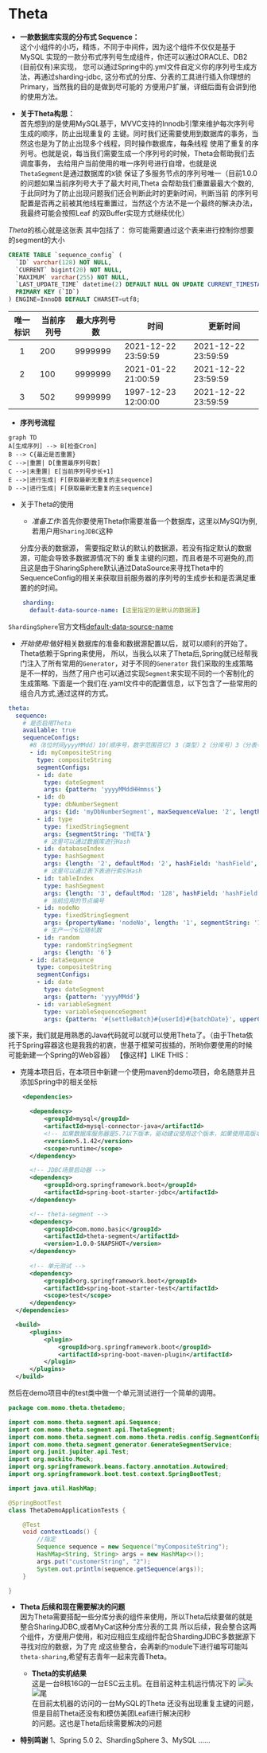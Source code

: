 # Theta
 
 - **一款数据库实现的分布式 Sequence：**   
这个小组件的小巧，精炼，不同于中间件，因为这个组件不仅仅是基于MySQL
实现的一款分布式序列号生成组件，你还可以通过ORACLE、DB2 (目前仅有)来实现，
 您可以通过Spring中的.yml文件自定义你的序列号生成方法，再通过sharding-jdbc,
这分布式的分库、分表的工具进行插入你理想的Primary，当然我的目的是做到尽可能的
方便用户扩展，详细后面有会讲到他的使用方法。

 - **关于Theta构思：**  
首先想到的是使用MySQL基于，MVVC支持的Innodb引擎来维护每次序列号生成的顺序，防止出现重复的
主键。同时我们还需要使用到数据库的事务，当然这也是为了防止出现多个线程，同时操作数据库，每条线程
使用了重复的序列号。也就是说，每当我们需要生成一个序列号的时候，Theta会帮助我们去调度事务，
去给用户当前使用的唯一序列号进行自增，也就是说`ThetaSegment`是通过数据库的`X`锁
保证了多服务节点的序列号唯一（目前1.0.0的问题如果当前序列号大于了最大时间,Theta
会帮助我们重置最最大个数的,于此同时为了防止出现问题我们还会判断此时的更新时间，判断当前
的序列号配置是否再之前被其他线程重置过，当然这个方法不是一个最终的解决办法，我最终可能会按照Leaf
的双Buffer实现方式继续优化）

*Theta*的核心就是这张表
其中包括了：
你可能需要通过这个表来进行控制你想要的segment的大小
```SQL
CREATE TABLE `sequence_config` (
  `ID` varchar(128) NOT NULL,
  `CURRENT` bigint(20) NOT NULL,
  `MAXIMUM` varchar(255) NOT NULL,
  `LAST_UPDATE_TIME` datetime(2) DEFAULT NULL ON UPDATE CURRENT_TIMESTAMP(2),
  PRIMARY KEY (`ID`)
) ENGINE=InnoDB DEFAULT CHARSET=utf8;
```

| 唯一标识 | 当前序列号 | 最大序列号数  | 时间  | 更新时间 |
|:---------:|--------|---------|---------------------|----------------------|
|     1     | 200    | 9999999 | 2021-12-22 23:59:59 |  2021-12-22 23:59:59 |
|     2     | 100    | 9999999 | 2021-01-22 21:00:59 |  2021-12-22 23:59:59 |
|     3     | 502    | 9999999 | 1997-12-23 12:00:00 |  2021-12-22 23:59:59 |

- **序列号流程**
```mermaid
graph TD
A[生成序列] --> B[检查Cron]
B --> C{最近是否重置}
C -->|重置| D[重置最序列号数]
C -->|未重置| E[当前序列号步长+1]
E -->|进行生成| F[获取最新无重复的主sequence]
D -->|进行生成| F[获取最新无重复的主sequence]
```
- 关于Theta的使用  
  - *准备工作*:首先你要使用Theta你需要准备一个数据库，这里以MySQl为例,若用户用`SharingJDBC`这种

  分库分表的数据源， 需要指定默认的默认的数据源，若没有指定默认的数据源，可能会导致多数据源情况下的
  重复主键的问题，而且者是不可避免的,而且这是由于SharingSphere默认通过DataSource来寻找Theta中的
  SequenceConfig的相关来获取目前服务器的序列号的生成步长和是否满足重置的的时间。
```yaml
    sharding:
      default-data-source-name: [这里指定的是默认的数据源]
```
 `ShardingSphere`官方文档[default-data-source-name](https://shardingsphere.apache.org/document/4.1.1/en/manual/sharding-jdbc/configuration/com.momo.theta.redis.config-spring-namespace/#shardingsharding-rule-)

  - *开始使用*:做好相关数据库的准备和数据源配置以后，就可以顺利的开始了。Theta依赖于Spring来使用，
  所以，当我么以来了Theta后,Spring就已经帮我门注入了所有常用的`Generator`，对于不同的`Generator`
  我们采取的生成策略是不一样的，当然了用户也可以通过实现`Segment`来实现不同的一个客制化的生成策略.
  下面是一个我们在.yaml文件中的配置信息，以下包含了一些常用的组合凡方式,通过这样的方式。
  ```yaml
  theta:
    sequence:
      # 是否启用Theta
      available: true 
      sequenceConfigs:
        #8（8位时间yyyyMMdd）10(顺序号，数字范围百亿) 3（类型）2（分库号）3（分表号）4（应用节点号）6（顺序号，百万）。
        - id: myCompositeString
          type: compositeString
          segmentConfigs:
          - id: date
            type: dateSegment
            args: {pattern: 'yyyyMMddHHmmss'}
          - id: db
            type: dbNumberSegment
            args: {id: 'myDbNumberSegment', maxSequenceValue: '2', length: '10',step: '2'}
          - id: type
            type: fixedStringSegment
            args: {segmentString: 'THETA'}
            # 这里可以通过数据库进行Hash
          - id: databaseIndex
            type: hashSegment
            args: {length: '2', defaultMod: '2', hashField: 'hashField', defaultValueField: 'customerString'}
            # 这里可以通过表下表进行索引Hash
          - id: tableIndex
            type: hashSegment
            args: {length: '3', defaultMod: '128', hashField: 'hashField', startField: 'tableStart'}
            # 当前应用的节点编号
          - id: nodeNo
            type: fixedStringSegment
            args: {propertyName: 'nodeNo', length: '1', segmentString: '1'}
            # 生产一个6位随机数
          - id: random
            type: randomStringSegment
            args: {length: '6'}
        - id: dataSequence
          type: compositeString
          segmentConfigs:
          - id: date
            type: dateSegment
            args: {pattern: 'yyyyMMdd'}
          - id: variableSegment
            type: variableSequenceSegment
            args: {pattern: '#{settleBatch}#{userId}#{batchDate}', upperCase: 'true'}

 ```
  接下来，我们就是用熟悉的Java代码就可以就可以使用Theta了。（由于Theta依托于Spring容器这也是我我的初衷，世基于框架可拔插的，所哟你要使用的时候可能新建一个Spring的Web容器）
  【像这样】LIKE THIS：
  - 克隆本项目后，在本项目中新建一个使用maven的demo项目，命名随意并且添加Spring中的相关坐标
 
  ```XML
      <dependencies>

        <dependency>
            <groupId>mysql</groupId>
            <artifactId>mysql-connector-java</artifactId>
            <!-- 如果数据库服务器是5.7以下版本，驱动建议使用这个版本，如果使用高版本会导致时间问题-->
            <version>5.1.42</version>
            <scope>runtime</scope>
        </dependency>

        <!-- JDBC场景启动器 -->
        <dependency>
            <groupId>org.springframework.boot</groupId>
            <artifactId>spring-boot-starter-jdbc</artifactId>
        </dependency>

        <!-- theta-segment -->
        <dependency>
            <groupId>com.momo.basic</groupId>
            <artifactId>theta-segment</artifactId>
            <version>1.0.0-SNAPSHOT</version>
        </dependency>
        
        <!-- 单元测试 -->
        <dependency>
            <groupId>org.springframework.boot</groupId>
            <artifactId>spring-boot-starter-test</artifactId>
            <scope>test</scope>
        </dependency>
    </dependencies>

    <build>
        <plugins>
            <plugin>
                <groupId>org.springframework.boot</groupId>
                <artifactId>spring-boot-maven-plugin</artifactId>
            </plugin>
        </plugins>
    </build>
  ```
  然后在demo项目中的test类中做一个单元测试进行一个简单的调用。

```java
package com.momo.theta.thetademo;

import com.momo.theta.segment.api.Sequence;
import com.momo.theta.segment.api.ThetaSegment;
import com.momo.theta.segment.com.momo.theta.redis.config.SegmentConfig;
import com.momo.theta.segment.generator.GenerateSegmentService;
import org.junit.jupiter.api.Test;
import org.mockito.Mock;
import org.springframework.beans.factory.annotation.Autowired;
import org.springframework.boot.test.context.SpringBootTest;

import java.util.HashMap;

@SpringBootTest
class ThetaDemoApplicationTests {

    @Test
    void contextLoads() {
        //指定
        Sequence sequence = new Sequence("myCompositeString");
        HashMap<String, String> args = new HashMap<>();
        args.put("customerString", "2");
        System.out.println(sequence.getSequence(args));
    }

}
```

- **Theta 后续和现在需要解决的问题**   
  因为Theta需要搭配一些分库分表的组件来使用，所以Theta后续要做的就是整合SharingJDBC,或者MyCat这种分库分表的工具
  所以后续，我会整合这两个组件，方便用户使用，和对应相应生成组件配合ShardingJDBC多数据源下寻找对应的数据，为了完
  成这些整合，会再新的module下进行编写可能叫`theta-sharing`,希望有志青年一起来完善Theta。

  - **Theta的实机结果**  
  这是一台8核16G的一台ESC云主机。在目前这种主机运行情况下的
  ![头](img/202201071453430.jpg)
  ![尾](img/202201071453441.jpg)  
  在目前太机器的访问的一台MySQL的Theta 还没有出现重复主键的问题，但是目前Theta还没有和模仿美团Leaf进行解决闰秒  
  的问题。这也是Theta后续需要解决的问题
- **特别鸣谢** 
  1、Spring 5.0
  2、ShardingSphere
  3、MySQL
  ......

